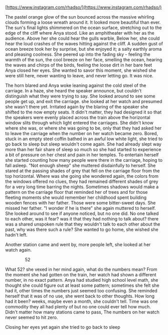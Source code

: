 [https://www.instagram.com/rhadso/](https://www.instagram.com/rhadso/)

The pastel orange glow of the sun bounced across the massive whirling clouds forming a loose wreath around it. It looked more beautiful than ever. The sun's final lights shimmered on the ocean surface, stretching out to the edge of the cliff where Anya stood. Like an amphitheater with her as the audience. Above her she could hear the gulls warble, Below her, she could hear the loud crashes of the waves hitting against the cliff. A sudden gust of ocean breeze took her by surprise, but she enjoyed it; a salty earthly aroma and pleasing coolness. She peered up into the fading sky - feeling the warmth of the sun, the cool breeze on her face, smelling the ocean, hearing the waves and chirps of the birds, feeling the loose dirt in her bare feet Anya closed her eyes. She wanted to savor this moment, she wished she were still here, never wanting to leave, and never letting go. It was nice.

The horn blared and Anya woke leaning against the cold steel of the carriage. In a haze, she heard the speaker announce, but couldn't distinguish what they were trying to say. She looked around to see some people get up, and exit the carriage. she looked at her watch and presumed she wasn't there yet. Irritated again by the blaring of the speaker she shifted to the now empty seats. It didn't matter, they had designed it so that the speakers were evenly placed across the train above the horizontal window slits through which light entered the carriages. She didn't know where she was, or where she was going to be, only that they had asked her to leave the carriage when the number on her watch became zero. Bored, stuck in an empty steel coffin bathed in an awful low white light, she tried to go back to sleep but sleep wouldn't come again. She had already slept way more than her fair share of sleep so much so she had started to experience a bit of pressure on her chest and pain in her temples. To entertain herself she started counting how many people were there in the carriage, hoping to fall asleep. "Not enough sheep" she muttered disdainfully to herself. She stared at the passing shades of grey that fell on the carriage floor from the top horizontal. Where was she going she wondered again, the colors from the windows offered no clues, they had remained different shades of grey for a very long time barring the nights. Sometimes shadows would make a pattern on the carriage floor that reminded her of trees and for those fleeting moments she would remember her childhood spent building wooden fences with her father. Those were some bitter-sweet days. She missed her father. "I wonder if he is there" she again muttered to herself. She looked around to see if anyone noticed, but no one did. No one talked to each other, was it fear? was it that they had nothing to talk about? there was a shared unspoken rule that they wouldn't talk to each other about the past, why was there such a rule? She wanted to go home, she wished she hadn't left.

Another station came and went by, more people left, she looked at her watch again.

                52

What 52? she vexed in her mind again, what do the numbers mean? From the moment she had gotten on the train, her watch had shown a different number, in no exact pattern. Anya had studied high school level math, she thought she could figure out at least some pattern; sometimes she felt she had it, other times the numbers just seemed too confusing. She reminded herself that it was of no use, she went back to other thoughts. How long had it been? weeks, maybe even a month, she couldn't tell. Time was one commodity they all had plenty of but no one could ever tell how much. Didn't matter how many stations came to pass, The numbers on her watch never seemed to hit zero.

Closing her eyes yet again she tried to go back to sleep